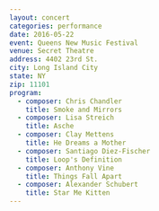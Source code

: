 ```yaml
---
layout: concert
categories: performance
date: 2016-05-22
event: Queens New Music Festival
venue: Secret Theatre
address: 4402 23rd St.
city: Long Island City
state: NY
zip: 11101
program:
  - composer: Chris Chandler
    title: Smoke and Mirrors
  - composer: Lisa Streich
    title: Asche
  - composer: Clay Mettens
    title: He Dreams a Mother
  - composer: Santiago Diez-Fischer
    title: Loop's Definition
  - composer: Anthony Vine
    title: Things Fall Apart
  - composer: Alexander Schubert
    title: Star Me Kitten
---
```

